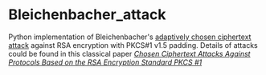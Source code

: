 # Bleichenbacher_attack

Python implementation of Bleichenbacher's [adaptively chosen ciphertext attack](https://en.wikipedia.org/wiki/Adaptive_chosen-ciphertext_attack) against RSA encryption with PKCS#1 v1.5 padding. Details of attacks could be found in this classical paper [*Chosen Ciphertext Attacks Against Protocols Based on the RSA Encryption Standard PKCS #1*](https://link.springer.com/content/pdf/10.1007%2FBFb0055716.pdf)



